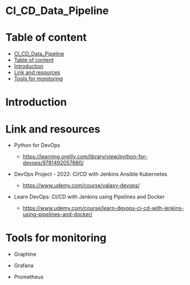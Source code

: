 # CI_CD_Data_Pipeline

# Table of content

<!-- TOC -->

- [CI_CD_Data_Pipeline](#ci_cd_data_pipeline)
- [Table of content](#table-of-content)
- [Introduction](#introduction)
- [Link and resources](#link-and-resources)
- [Tools for monitoring](#tools-for-monitoring)

<!-- /TOC -->

# Introduction

# Link and resources

- Python for DevOps
    - https://learning.oreilly.com/library/view/python-for-devops/9781492057680/

- DevOps Project - 2022: CI/CD with Jenkins Ansible Kubernetes
    - https://www.udemy.com/course/valaxy-devops/

- Learn DevOps: CI/CD with Jenkins using Pipelines and Docker
    - https://www.udemy.com/course/learn-devops-ci-cd-with-jenkins-using-pipelines-and-docker/
# Tools for monitoring

- Graphine

- Grafana

- Prometheus 